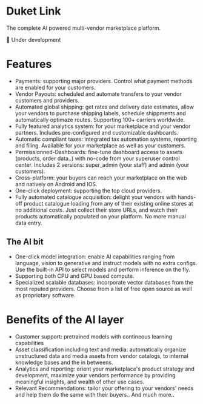 # Duket Link
The complete AI powered multi-vendor marketplace platform.

🚧 Under development

# Features
- Payments: supporting major providers. Control what payment methods are enabled for your customers.
- Vendor Payouts: scheduled and automate transfers to your vendor customers and providers.
- Automated global shipping: get rates and delivery date estimates, allow your vendors to purchase shipping labels, schedule shippments and automatically optimaze routes. Supporting 100+ carriers worldwide.
- Fully featured analytics system: for your marketplace and your vendor partners. Includes pre-configured and customizable dashboards.
- Automatic compliant taxes: integrated tax automation systems, reporting and filing. Available for your marketplace as well as your customers.
- Permissionned-Dashboards: fine-tune dashboard access to assets (products, order data..) with no-code from your superuser control center. Includes 2 versions: super_admin (your staff) and admin (your customers).
- Cross-platform: your buyers can reach your marketplace on the web and natively on Android and IOS.
- One-click deployment: supporting the top cloud providers.
- Fully automated catalogue acquisition: delight your vendors with hands-off product catalogue loading from any of their existing online stores at no additional costs. Just collect their store URLs, and watch their products automatically populated on your platform. No more manual data entry.


## The AI bit
- One-click model integration: enable AI capabilities ranging from language, vision to generative and instruct models with no extra configs. Use the built-in API to select models and perform inference on the fly.
- Supporting both CPU and GPU based compute.
- Specialized scalable databases: incorporate vector databases from the most reputed providers. Choose from a list of free open source as well as propriotary software.

# Benefits of the AI layer
- Customer support: pretrained models with contineous learning capabilities
- Asset classification including text and media: automatically organize unstructured data and media assets from vendor catalogs, to internal knowledge bases and the in betweens.
- Analytics and reporting: orient your marketplace's product strategy and development, maximize your vendors performance by providing meaningful insights, and wealth of other use cases.
- Relevant Recommendations: tailor your offering to your vendors' needs and help them do the same with their buyers..
And much more..
